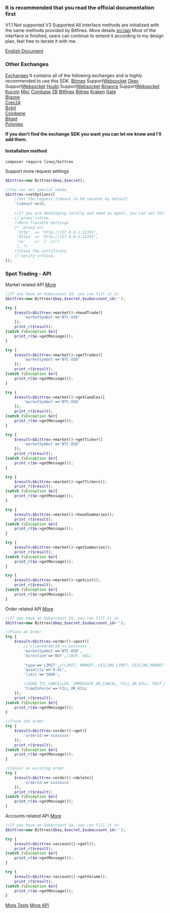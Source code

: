 ### It is recommended that you read the official documentation first

V1.1 Not supported
V3 Supported
All interface methods are initialized with the same methods provided by Bitfinex. More details [src/api](https://github.com/zhouaini528/zb-php/tree/master/src/Api)
Most of the interface is finished, users can continue to extend it according to my design plan, feel free to iterate it with me.

[English Document](https://github.com/zhouaini528/bitfinex-php/blob/master/README.md)

### Other Exchanges

[Exchanges](https://github.com/zhouaini528/exchanges-php) It contains all of the following exchanges and is highly recommended to use this SDK.
[Bitmex](https://github.com/zhouaini528/bitmex-php) Support[Websocket](https://github.com/zhouaini528/bitmex-php/blob/master/README_CN.md#Websocket)
[Okex](https://github.com/zhouaini528/okex-php) Support[Websocket](https://github.com/zhouaini528/okex-php/blob/master/README_CN.md#Websocket)
[Huobi](https://github.com/zhouaini528/huobi-php) Support[Websocket](https://github.com/zhouaini528/huobi-php/blob/master/README_CN.md#Websocket)
[Binance](https://github.com/zhouaini528/binance-php) Support[Websocket](https://github.com/zhouaini528/binance-php/blob/master/README_CN.md#Websocket)
[Kucoin](https://github.com/zhouaini528/kucoin-php)
[Mxc](https://github.com/zhouaini528/mxc-php)
[Coinbase](https://github.com/zhouaini528/coinbase-php)
[ZB](https://github.com/zhouaini528/zb-php)
[Bitfinex](https://github.com/zhouaini528/zb-php)
[Bittrex](https://github.com/zhouaini528/bittrex-php)
[Kraken](https://github.com/zhouaini528/kraken-php)
[Gate](https://github.com/zhouaini528/gate-php)   
[Bigone](https://github.com/zhouaini528/bigone-php)   
[Crex24](https://github.com/zhouaini528/crex24-php)   
[Bybit](https://github.com/zhouaini528/bybit-php)  
[Coinbene](https://github.com/zhouaini528/coinbene-php)   
[Bitget](https://github.com/zhouaini528/bitget-php)   
[Poloniex](https://github.com/zhouaini528/poloniex-php)

**If you don't find the exchange SDK you want you can let me know and I'll add them.**  

#### Installation method
```
composer require linwj/bittrex
```

Support more request settings
```php
$bittrex=new Bittrex($key,$secret);

//You can set special needs
$bittrex->setOptions([
    //Set the request timeout to 60 seconds by default
    'timeout'=>10,
    
    //If you are developing locally and need an agent, you can set this
    //'proxy'=>true,
    //More flexible Settings
    /* 'proxy'=>[
     'http'  => 'http://127.0.0.1:12333',
     'https' => 'http://127.0.0.1:12333',
     'no'    =>  ['.cn']
     ], */
    //Close the certificate
    //'verify'=>false,
]);
```

### Spot Trading - API
Market related API [More](https://github.com/zhouaini528/bittrex-php/blob/master/tests/market.php)
```php
//If you have an Subaccount Id, you can fill it in
$bittrex=new Bittrex($key,$secret,$subaccount_id='');

try {
    $result=$bittrex->market()->headTrade([
        'marketSymbol'=>'BTC-USD'
    ]);
    print_r($result);
}catch (\Exception $e){
    print_r($e->getMessage());
}

try {
    $result=$bittrex->market()->getTrades([
        'marketSymbol'=>'BTC-USD'
    ]);
    print_r($result);
}catch (\Exception $e){
    print_r($e->getMessage());
}

try {
    $result=$bittrex->market()->getCandles([
        'marketSymbol'=>'BTC-USD'
    ]);
    print_r($result);
}catch (\Exception $e){
    print_r($e->getMessage());
}

try {
    $result=$bittrex->market()->getTicker([
        'marketSymbol'=>'BTC-USD'
    ]);
    print_r($result);
}catch (\Exception $e){
    print_r($e->getMessage());
}

try {
    $result=$bittrex->market()->getTickers();
    print_r($result);
}catch (\Exception $e){
    print_r($e->getMessage());
}

try {
    $result=$bittrex->market()->headSummaries();
    print_r($result);
}catch (\Exception $e){
    print_r($e->getMessage());
}

try {
    $result=$bittrex->market()->getSummaries();
    print_r($result);
}catch (\Exception $e){
    print_r($e->getMessage());
}

try {
    $result=$bittrex->market()->getList();
    print_r($result);
}catch (\Exception $e){
    print_r($e->getMessage());
}

```
Order related API [More](https://github.com/zhouaini528/bitfinex-php/blob/master/tests/order.php)
```php
//If you have an Subaccount Id, you can fill it in
$bittrex=new Bittrex($key,$secret,$subaccount_id='');

//Place an Order
try {
    $result=$bittrex->order()->post([
        //'clientOrderId'=>'xxxxxxxx',
        'marketSymbol'=>'BTC-USD',
        'direction'=>'BUY',//BUY, SELL
        
        'type'=>'LIMIT',//LIMIT, MARKET, CEILING_LIMIT, CEILING_MARKET
        'quantity'=>'0.01',
        'limit'=>'3000',

        //GOOD_TIL_CANCELLED, IMMEDIATE_OR_CANCEL, FILL_OR_KILL, POST_ONLY_GOOD_TIL_CANCELLED, BUY_NOW
        'timeInForce'=>'FILL_OR_KILL' 
    ]);
    print_r($result);
}catch (\Exception $e){
    print_r($e->getMessage());
}

//Track the order
try {
    $result=$bittrex->order()->get([
        'orderId'=>'xxxxxxxx'
    ]);
    print_r($result);
}catch (\Exception $e){
    print_r($e->getMessage());
}

//Cancel an existing order
try {
    $result=$bittrex->order()->delete([
        'orderId'=>'xxxxxxxx'
    ]);
    print_r($result);
}catch (\Exception $e){
    print_r($e->getMessage());
}
```

Accounts related API [More](https://github.com/zhouaini528/bitfinex-php/blob/master/tests/account.php)
```php
//If you have an Subaccount Id, you can fill it in
$bittrex=new Bittrex($key,$secret,$subaccount_id='');

try {
    $result=$bittrex->account()->getl();
    print_r($result);
}catch (\Exception $e){
    print_r($e->getMessage());
}

try {
    $result=$bittrex->account()->getVolume();
    print_r($result);
}catch (\Exception $e){
    print_r($e->getMessage());
}

```

[More Tests](https://github.com/zhouaini528/bittrex-php/tree/master/tests)
[More API](https://github.com/zhouaini528/bittrex-php/tree/master/src/Api)
